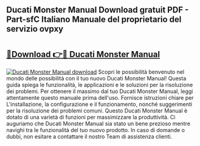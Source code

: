 ## Ducati Monster Manual Download gratuit PDF - Part-sfC Italiano Manuale del proprietario del servizio ovpxy

# <h2><a href="http://dfdwix.blite.top/?on=Ducati+Monster+Manual">🔗Download 👉🔴 Ducati Monster Manual</a></h2>

[![Ducati Monster Manual download](https://i.imgur.com/lujVjoI.png)](http://dfdwix.blite.top/?on=Ducati+Monster+Manual)
Scopri le possibilità benvenuto nel mondo delle possibilità con il tuo nuovo Ducati Monster Manual! Questa guida spiega le funzionalità, le applicazioni e le soluzioni per la risoluzione dei problemi. Per ottenere il massimo dal tuo Ducati Monster Manual, leggi attentamente questo manuale prima dell'uso. Fornisce istruzioni chiare per L'installazione, la configurazione e il funzionamento, nonché suggerimenti per la risoluzione dei problemi comuni. Questo Ducati Monster Manual è dotato di una varietà di funzioni per massimizzare la produttività. Ci auguriamo che Ducati Monster Manual sia stato un bene prezioso mentre navighi tra le funzionalità del tuo nuovo prodotto. In caso di domande o dubbi, non esitare a contattare il nostro Team di assistenza clienti.
